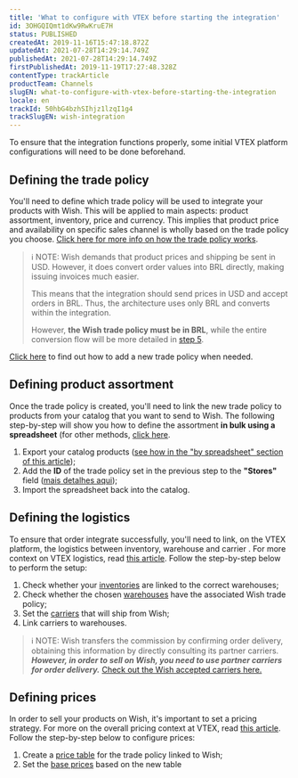 ```yaml
---
title: 'What to configure with VTEX before starting the integration'
id: 3OHGQIQmt1dKw9RwKruE7H
status: PUBLISHED
createdAt: 2019-11-16T15:47:18.872Z
updatedAt: 2021-07-28T14:29:14.749Z
publishedAt: 2021-07-28T14:29:14.749Z
firstPublishedAt: 2019-11-19T17:27:48.328Z
contentType: trackArticle
productTeam: Channels
slugEN: what-to-configure-with-vtex-before-starting-the-integration
locale: en
trackId: 50hbG4bzhSIhjz1lzqI1g4
trackSlugEN: wish-integration
---
```



To ensure that the integration functions properly, some initial VTEX platform configurations will need to be done beforehand.

## Defining the trade policy

You'll need to define which trade policy will be used to integrate your products with Wish. This will be applied to main aspects: product assortment, inventory, price and currency. This implies that product price and availability on specific sales channel is wholly based on the trade policy you choose. [Click here for more info on how the trade policy works](https://help.vtex.com/en/tutorial/configuring-a-marketplace-trade-policy).

>ℹ️ NOTE: Wish demands that product prices and shipping be sent in USD. However, it does convert order values into BRL directly, making issuing invoices much easier.
>
> This means that the integration should send prices in USD and accept orders in BRL. Thus, the architecture uses only BRL and converts within the integration.
>
> However, **the Wish trade policy must be in BRL**, while the entire conversion flow will be more detailed in [step 5](https://help.vtex.com/en/tracks/wish-integration--50hbG4bzhSIhjz1lzqI1g4/6EYEy1jRiAj465WOnhiczD).

[Click here](https://help.vtex.com/en/faq/adding-new-trade-policies--frequentlyAskedQuestions_700) to find out how to add a new trade policy when needed.

## Defining product assortment

Once the trade policy is created, you'll need to link the new trade policy to products from your catalog that you want to send to Wish. The following step-by-step will show you how to define the assortment **in bulk using a spreadsheet** (for other methods, [click here](https://help.vtex.com/en/tracks/catalog-101--5AF0XfnjfWeopIFBgs3LIQ/17PxekVPmVYI4c3OCQ0ddJ).

  1. Export your catalog products ([see how in the "by spreadsheet" section of this article](https://help.vtex.com/en/tracks/catalog-101--5AF0XfnjfWeopIFBgs3LIQ/17PxekVPmVYI4c3OCQ0ddJ));
  2. Add the **ID** of the trade policy set in the previous step to the **"Stores"** field ([mais detalhes aqui](https://help.vtex.com/en/tutorial/filling-in-spreadsheet-fields--4nYhx63Q5yokQWaMguaIgI));
  3. Import the spreadsheet back into the catalog.

## Defining the logistics

To ensure that order integrate successfully, you'll need to link, on the VTEX platform, the logistics between inventory, warehouse and carrier . For more context on VTEX logistics, read [this article](https://help.vtex.com/en/tracks/logistics-101--13TFDwDttPl9ki9OXQhyjx). Follow the step-by-step below to perform the setup:

  1. Check whether your [inventories](https://help.vtex.com/en/tracks/logistics-101--13TFDwDttPl9ki9OXQhyjx/3mlfDHjikOgUna1SS2Nr1Y) are linked to the correct warehouses;
  2. Check whether the chosen [warehouses](https://help.vtex.com/en/tracks/logistics-101--13TFDwDttPl9ki9OXQhyjx/5XvQ1yLpxLlIKWRw1pSiyA) have the associated Wish trade policy;
  3. Set the [carriers](https://help.vtex.com/en/tracks/logistics-101--13TFDwDttPl9ki9OXQhyjx/3fLedVI57srjBDDxxGgOWe) that will ship from Wish;
  4. Link carriers to warehouses.
 
>ℹ️ NOTE: Wish transfers the commission by confirming order delivery, obtaining this information by directly consulting its partner carriers. **<i>However, in order to sell on Wish, you need to use partner carriers for order delivery.</i>**
> [ Check out the Wish accepted carriers here.](https://merchant.wish.com/documentation/shippingproviders)

## Defining prices

In order to sell your products on Wish, it's important to set a pricing strategy. For more on the overall pricing context at VTEX, read [this article](https://help.vtex.com/en/tracks/precing-101--6f8pwCns3PJHqMvQSugNfP). Follow the step-by-step below to configure prices:

  1. Create a [price table](https://help.vtex.com/en/tracks/pricing-101--6f8pwCns3PJHqMvQSugNfP/2WQ3pVYfQpXkJnHr7VTFBv) for the trade policy linked to Wish;
  2. Set the [base prices](https://help.vtex.com/en/tracks/pricing-101--6f8pwCns3PJHqMvQSugNfP/3XcXp0r5WrJvogB8KIX4Kx) based on the new table
